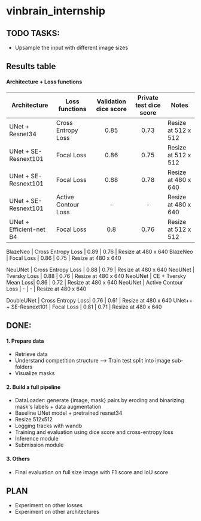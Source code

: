 # vinbrain_internship

## TODO TASKS:
- Upsample the input with different image sizes

## Results table
#### Architecture + Loss functions
Architecture | Loss functions | Validation dice score | Private test dice score | Notes
--- | --- | :---: | :---: | --- |
UNet + Resnet34 | Cross Entropy Loss | 0.85 | 0.73 | Resize at 512 x 512
UNet + SE-Resnext101 | Focal Loss | 0.86 | 0.75 | Resize at 512 x 512
UNet + SE-Resnext101 | Focal Loss | 0.88 | 0.78 | Resize at 480 x 640
UNet + SE-Resnext101 | Active Contour Loss | - | - | Resize at 480 x 640
UNet + Efficient-net B4 | Focal Loss | 0.8 | 0.76 | Resize at 512 x 512

BlazeNeo | Cross Entropy Loss | 0.89 | 0.76 | Resize at 480 x 640
BlazeNeo | Focal Loss | 0.86 | 0.75 | Resize at 480 x 640

NeuUNet | Cross Entropy Loss | 0.88 | 0.79 | Resize at 480 x 640
NeoUNet | Tversky Loss | 0.88 | 0.76 | Resize at 480 x 640
NeoUNet | CE + Tversky Mean Loss| 0.86 | 0.72 | Resize at 480 x 640
NeoUNet | Active Contour Loss | - | - | Resize at 480 x 640

DoubleUNet | Cross Entropy Loss| 0.76 | 0.61 | Resize at 480 x 640
UNet++ + SE-Resnext101 | Focal Loss | 0.81 | 0.71 | Resize at 480 x 640

## DONE:
#### 1. Prepare data
- Retrieve data 
- Understand competition structure —> Train test split into image sub-folders
- Visualize masks

#### 2. Build a full pipeline 
- DataLoader: generate {image, mask} pairs by eroding and binarizing mask's labels + data augmentation
- Baseline UNet model + pretrained resnet34
- Resize 512x512
- Logging tracks with wandb
- Training and evaluation using dice score and cross-entropy loss
- Inference module
- Submission module

#### 3. Others
- Final evaluation on full size image with F1 score and IoU score


## PLAN
- Experiment on other losses
- Experiment on other architectures